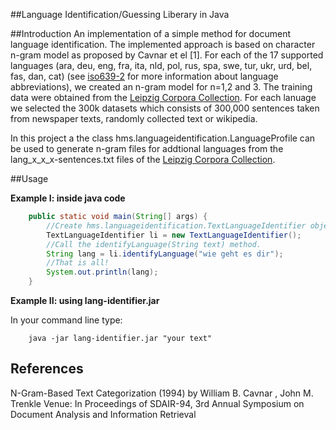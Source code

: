 ##Language Identification/Guessing Liberary in Java

##Introduction
An implementation of a simple method for document language identification. The implemented approach is based on character n-gram model as proposed by Cavnar et el [1]. 
For each of the 17 supported languages (ara, deu, eng, fra, ita, nld, pol, rus, spa, swe, tur, ukr, urd, bel, fas, dan, cat) (see [iso639-2](http://www.loc.gov/standards/iso639-2/php/English_list.php) for more information about language abbreviations), we created an n-gram model for n=1,2 and 3. The training data were obtained from the [Leipzig Corpora Collection](http://corpora.informatik.uni-leipzig.de/). For each lanuage we selected the 300k datasets which consists of 300,000 sentences taken from newspaper texts, randomly collected text or wikipedia.

In this project a the class hms.languageidentification.LanguageProfile can be used to generate n-gram files for addtional languages from the lang_x_x_x-sentences.txt files of the [Leipzig Corpora Collection](http://corpora.informatik.uni-leipzig.de/).




##Usage

**Example I: inside java code**
```java
	public static void main(String[] args) {
		//Create hms.languageidentification.TextLanguageIdentifier object
		TextLanguageIdentifier li = new TextLanguageIdentifier();
		//Call the identifyLanguage(String text) method. 
		String lang = li.identifyLanguage("wie geht es dir");
		//That is all!
		System.out.println(lang);
	}

```

**Example II: using lang-identifier.jar**

In your command line type:
```command
	java -jar lang-identifier.jar "your text"
```

## References
N-Gram-Based Text Categorization (1994) by William B. Cavnar , John M. Trenkle Venue:	In Proceedings of SDAIR-94, 3rd Annual Symposium on Document Analysis and Information Retrieval
